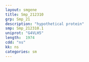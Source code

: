 ```yaml
---
layout: smgene
title: Smp_212310
grp: Smp_21
description: "hypothetical protein"
smp: Smp_212310.1
uniprot: "G4VLH5"
length:  1974
cdd: "ns"
kk: ns
categories: sm
---
```

